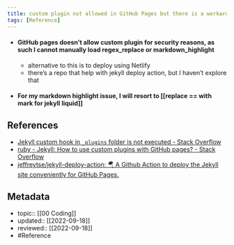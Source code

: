 ```yaml
---
title: custom plugin not allowed in GitHub Pages but there is a workaround
tags: [Reference]
---
```


- #### GitHub pages doesn’t allow custom plugin for security reasons, as such I cannot manually load regex_replace or markdown_highlight
	- alternative to this is to deploy using Netlify
	- there’s a repo that help with jekyll deploy action, but I haven’t explore that
- #### For my markdown highlight issue, I will resort to [[replace == with mark for jekyll liquid]]

## References
- [Jekyll custom hook in `_plugins` folder is not executed - Stack Overflow](https://stackoverflow.com/questions/73506937/jekyll-custom-hook-in-plugins-folder-is-not-executed)
- [ruby - Jekyll: How to use custom plugins with GitHub pages? - Stack Overflow](https://stackoverflow.com/questions/53215356/jekyll-how-to-use-custom-plugins-with-github-pages)
- [jeffreytse/jekyll-deploy-action: 🪂 A Github Action to deploy the Jekyll site conveniently for GitHub Pages.](https://github.com/jeffreytse/jekyll-deploy-action)

## Metadata
- topic:: [[00 Coding]]
- updated:: [[2022-09-18]]
- reviewed:: [[2022-09-18]]
- #Reference 
